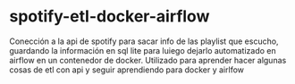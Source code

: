 # spotify-etl-docker-airflow
Conección a la api de spotify para sacar info de las playlist que escucho, guardando la información en sql lite para luiego dejarlo automatizado en airflow en un contenedor de docker. Utilizado para aprender hacer algunas cosas de etl con api y seguir aprendiendo para docker y airlfow
